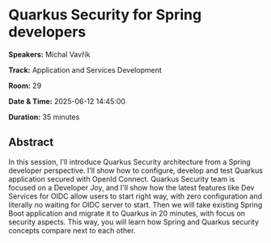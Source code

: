 # Quarkus Security for Spring developers

**Speakers:** Michal Vavřík
                    
**Track:** Application and Services Development
                    
**Room:** 29
                    
**Date & Time:** 2025-06-12 14:45:00
                    
**Duration:** 35 minutes
                    
## Abstract
                    
In this session, I'll introduce Quarkus Security architecture from a Spring developer perspective. I'll show how to configure, develop and test Quarkus application secured with OpenId Connect. Quarkus Security team is focused on a Developer Joy, and I'll show how the latest features like Dev Services for OIDC allow users to start right way, with zero configuration and literally no waiting for OIDC server to start. Then we will take existing Spring Boot application and migrate it to Quarkus in 20 minutes, with focus on security aspects. This way, you will learn how Spring and Quarkus security concepts compare next to each other.
